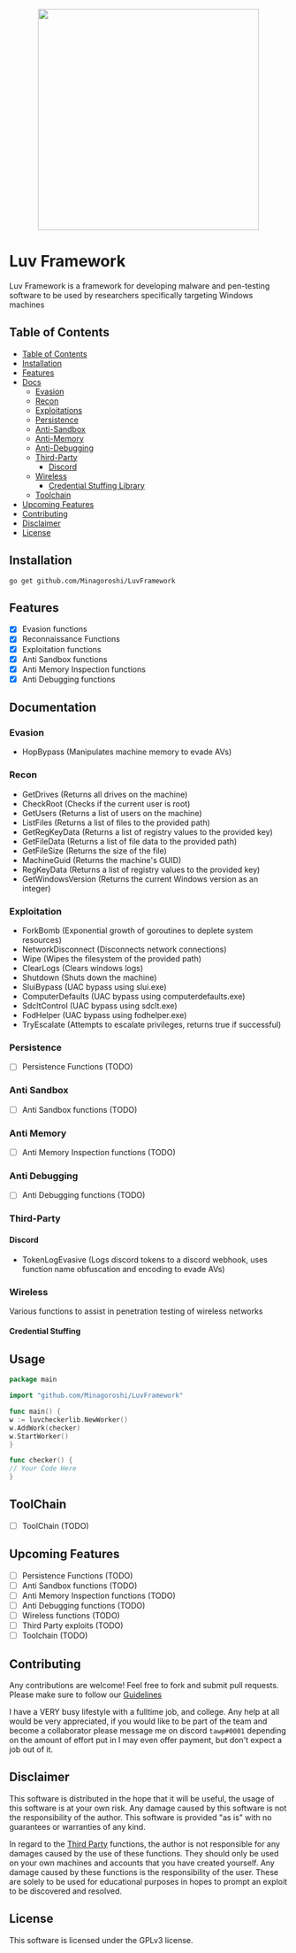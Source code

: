 <p align="center">
  <img width="400" height="400" src="https://i.ibb.co/Hx1YH7h/optimizedluv.gif">
</p>

# Luv Framework
Luv Framework is a framework for developing malware and pen-testing software to be used by researchers specifically targeting Windows machines



## Table of Contents
- [Table of Contents](#table-of-contents)
- [Installation](#installation)
- [Features](#features)
- [Docs](#documentation)
  - [Evasion](#evasion)
  - [Recon](#recon)
  - [Exploitations](#exploitation)
  - [Persistence](#persistence)
  - [Anti-Sandbox](#anti-sandbox)
  - [Anti-Memory](#anti-memory)
  - [Anti-Debugging](#anti-debugging)
  - [Third-Party](#third-party)
    - [Discord](#discord)
  - [Wireless](#wireless)
    - [Credential Stuffing Library](#credential-stuffing)
  - [Toolchain](#toolchain)
- [Upcoming Features](#upcoming-features)
- [Contributing](#contributing)
- [Disclaimer](#disclaimer)
- [License](#license)

## Installation
`go get github.com/Minagoroshi/LuvFramework`

## Features
- [x] Evasion functions
- [x] Reconnaissance Functions
- [x] Exploitation functions
- [x] Anti Sandbox functions
- [x] Anti Memory Inspection functions
- [x] Anti Debugging functions

## Documentation
### Evasion
- HopBypass (Manipulates machine memory to evade AVs)

### Recon
- GetDrives (Returns all drives on the machine)
- CheckRoot (Checks if the current user is root)
- GetUsers (Returns a list of users on the machine)
- ListFiles (Returns a list of files to the provided path)
- GetRegKeyData (Returns a list of registry values to the provided key)
- GetFileData (Returns a list of file data to the provided path)
- GetFileSize (Returns the size of the file)
- MachineGuid (Returns the machine's GUID)
- RegKeyData (Returns a list of registry values to the provided key)
- GetWindowsVersion (Returns the current Windows version as an integer)

### Exploitation
- ForkBomb (Exponential growth of goroutines to deplete system resources)
- NetworkDisconnect (Disconnects network connections)
- Wipe (Wipes the filesystem of the provided path)
- ClearLogs (Clears windows logs)
- Shutdown (Shuts down the machine)
- SluiBypass (UAC bypass using slui.exe)
- ComputerDefaults (UAC bypass using computerdefaults.exe)
- SdcltControl (UAC bypass using sdclt.exe)
- FodHelper (UAC bypass using fodhelper.exe)
- TryEscalate (Attempts to escalate privileges, returns true if successful)

### Persistence
- [ ] Persistence Functions (TODO)

### Anti Sandbox
- [ ] Anti Sandbox functions (TODO)

### Anti Memory
- [ ] Anti Memory Inspection functions (TODO)

### Anti Debugging
- [ ] Anti Debugging functions (TODO)

### Third-Party
#### Discord
- TokenLogEvasive (Logs discord tokens to a discord webhook, uses function name obfuscation and encoding to evade AVs)

### Wireless
Various functions to assist in penetration testing of wireless networks

#### Credential Stuffing
## Usage

```go
package main

import "github.com/Minagoroshi/LuvFramework"

func main() {
w := luvcheckerlib.NewWorker()
w.AddWork(checker)
w.StartWorker()
}

func checker() {
// Your Code Here
}
```
## ToolChain
- [ ] ToolChain (TODO)

## Upcoming Features
- [ ] Persistence Functions (TODO)
- [ ] Anti Sandbox functions (TODO)
- [ ] Anti Memory Inspection functions (TODO)
- [ ] Anti Debugging functions (TODO)
- [ ] Wireless functions (TODO)
- [ ] Third Party exploits (TODO)
- [ ] Toolchain  (TODO)

## Contributing
Any contributions are welcome! Feel free to fork and submit pull requests.
Please make sure to follow our [Guidelines](CONTRIBUTING.md)

I have a VERY busy lifestyle with a fulltime job, and college. 
Any help at all would be very appreciated, if you would like to be part of the team and become a collaborator please message me on discord `tawp#0001` 
depending on the amount of effort put in I may even offer payment, but don't expect a job out of it.



## Disclaimer
This software is distributed in the hope that it will be useful, the usage of this software is at your own risk.
Any damage caused by this software is not the responsibility of the author.
This software is provided "as is" with no guarantees or warranties of any kind.

In regard to the [Third Party](#third-party) functions, the author is not responsible for any damages caused by the use of these functions.
They should only be used on your own machines and accounts that you have created yourself. Any damage caused by these functions is the responsibility of the user.
These are solely to be used for educational purposes in hopes to prompt an exploit to be discovered and resolved.

## License

This software is licensed under the GPLv3 license.
